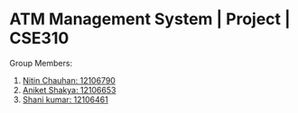 # ATM Management System | Project | CSE310
Group Members:
1. [Nitin Chauhan: 12106790](https://github.com/Ctnitin)
2. [Aniket Shakya: 12106653](https://github.com/)
3. [Shani kumar: 12106461](https://github.com/shani-kumar)

